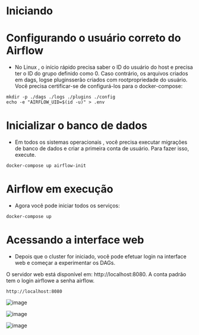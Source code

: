 # Iniciando

# Configurando o usuário correto do Airflow

- No Linux , o início rápido precisa saber o ID do usuário do host e precisa ter o ID do grupo definido como 0. Caso contrário, os arquivos criados em dags, logse pluginsserão criados com rootpropriedade do usuário. Você precisa certificar-se de configurá-los para o docker-compose:

```
mkdir -p ./dags ./logs ./plugins ./config
echo -e "AIRFLOW_UID=$(id -u)" > .env

```

# Inicializar o banco de dados

- Em todos os sistemas operacionais , você precisa executar migrações de banco de dados e criar a primeira conta de usuário. Para fazer isso, execute.

```
docker-compose up airflow-init

```

# Airflow em execução

- Agora você pode iniciar todos os serviços:

```
docker-compose up

```

# Acessando a interface web

- Depois que o cluster for iniciado, você pode efetuar login na interface web e começar a experimentar os DAGs.

O servidor web está disponível em: http://localhost:8080. A conta padrão tem o login airflowe a senha airflow.


```
http://localhost:8080

```

![image](https://github.com/user-attachments/assets/06de721b-b64d-4244-89cd-3ba18a812f37)

![image](https://github.com/user-attachments/assets/9c41d107-455d-45d8-91d7-31546be91fbf)

![image](https://github.com/user-attachments/assets/00eb3e29-2943-4dd2-a837-1f1baca4a3c1)



